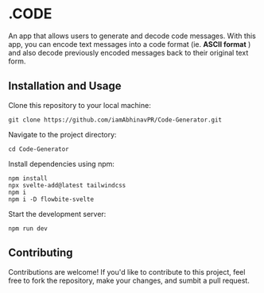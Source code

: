# .CODE

An app that allows users to generate and decode code messages. With this app, you can encode text messages into a code format (ie. **ASCII format** ) and also decode previously encoded messages back to their original text form.

## Installation and Usage

Clone this repository to your local machine:
```
git clone https://github.com/iamAbhinavPR/Code-Generator.git
```
Navigate to the project directory:
```
cd Code-Generator
```
Install dependencies using npm:
```
npm install
npx svelte-add@latest tailwindcss
npm i
npm i -D flowbite-svelte
```
Start the development server:
```
npm run dev
```
## Contributing

Contributions are welcome! If you'd like to contribute to this project, feel free to fork the repository, make your changes, and sumbit a pull request.
